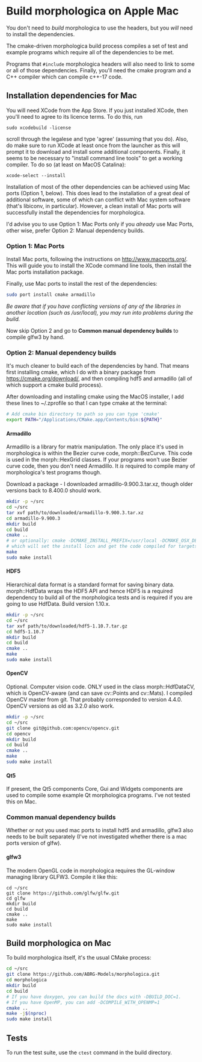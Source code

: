 # Build morphologica on Apple Mac

You don't need to *build* morphologica to use the headers, but
you *will* need to install the dependencies.

The cmake-driven morphologica build process compiles a set of test and
example programs which require all of the dependencies to be met.

Programs that ```#include``` morphologica headers will also need to link to
some or all of those dependencies. Finally, you'll need the cmake
program and a C++ compiler which can compile c++-17 code.

## Installation dependencies for Mac

You will need XCode from the App Store. If you just installed XCode,
then you'll need to agree to its licence terms. To do this, run

```
sudo xcodebuild -license
```

scroll through the legalese and type 'agree' (assuming that you
do). Also, do make sure to run XCode at least once from the launcher
as this will prompt it to download and install some additional
components. Finally, it seems to be necessary to "install command line
tools" to get a working compiler. To do so (at least on MacOS
Catalina):

```
xcode-select --install
```

Installation of most of the other dependencies can be achieved using Mac
ports (Option 1, below). This does lead to the installation of a great deal of
additional software, some of which can conflict with Mac system
software (that's libiconv, in particular). However, a clean install of
Mac ports will successfully install the dependencies for
morphologica.

I'd advise you to use Option 1: Mac Ports only if you
*already* use Mac Ports, other wise, prefer Option 2: Manual
dependency builds.

### Option 1: Mac Ports

Install Mac ports, following the instructions on
http://www.macports.org/. This will guide you to install the XCode
command line tools, then install the Mac ports installation package.

Finally, use Mac ports to install the rest of the dependencies:

```sh
sudo port install cmake armadillo
```

*Be aware that if you have conflicting versions of any of the
 libraries in another location (such as /usr/local), you may run into
 problems during the build.*

Now skip Option 2 and go to **Common manual dependency builds** to
compile glfw3 by hand.

### Option 2: Manual dependency builds

It's much cleaner to build each of the dependencies by hand. That
means first installing cmake, which I do with a binary package from
https://cmake.org/download/, and then compiling hdf5 and
armadillo (all of which support a cmake build process).

After downloading and installing cmake using the MacOS installer, I
add these lines to ~/.zprofile so that I can type cmake at the terminal:

```sh
# Add cmake bin directory to path so you can type 'cmake'
export PATH="/Applications/CMake.app/Contents/bin:${PATH}"
```

#### Armadillo

Armadillo is a library for matrix manipulation. The only place it's used in
morphologica is within the Bezier curve code,
morph::BezCurve. This code is used in the morph::HexGrid classes. If your programs won't use Bezier curve code, then you don't need Armadillo. It *is* required to compile many of morphologica's test programs though.

Download a package - I downloaded
armadillo-9.900.3.tar.xz, though older versions back to 8.400.0 should
work.

```sh
mkdir -p ~/src
cd ~/src
tar xvf path/to/downloaded/armadillo-9.900.3.tar.xz
cd armadillo-9.900.3
mkdir build
cd build
cmake ..
# or optionally: cmake -DCMAKE_INSTALL_PREFIX=/usr/local -DCMAKE_OSX_DEPLOYMENT_TARGET=10.14
# which will set the install locn and get the code compiled for targets as old as mac 10.14
make
sudo make install
```

#### HDF5

Hierarchical data format is a standard format for saving binary
data. morph::HdfData wraps the HDF5 API and hence HDF5 is a required
dependency to build all of the morphologica tests and is required if
you are going to use HdfData. Build version 1.10.x.

```sh
mkdir -p ~/src
cd ~/src
tar xvf path/to/downloaded/hdf5-1.10.7.tar.gz
cd hdf5-1.10.7
mkdir build
cd build
cmake ..
make
sudo make install
```

#### OpenCV

Optional. Computer vision code. ONLY used in the class
morph::HdfDataCV, which is OpenCV-aware (and can save cv::Points and
cv::Mats). I compiled OpenCV master from git. That probably
corresponded to version 4.4.0. OpenCV versions as old as 3.2.0 also
work.

```sh
mkdir -p ~/src
cd ~/src
git clone git@github.com:opencv/opencv.git
cd opencv
mkdir build
cd build
cmake ..
make
sudo make install
```

#### Qt5

If present, the Qt5 components Core, Gui and Widgets components are used to compile some example Qt morphologica programs. I've not tested this on Mac.


### Common manual dependency builds

Whether or not you used mac ports to install hdf5 and
armadillo, glfw3 also needs to be built separately (I've not investigated
whether there is a mac ports version of glfw).

#### glfw3

The modern OpenGL code in morphologica requires the GL-window managing
library GLFW3. Compile it like
this:

```
cd ~/src
git clone https://github.com/glfw/glfw.git
cd glfw
mkdir build
cd build
cmake ..
make
sudo make install
```

## Build morphologica on Mac

To build morphologica itself, it's the usual CMake process:

```sh
cd ~/src
git clone https://github.com/ABRG-Models/morphologica.git
cd morphologica
mkdir build
cd build
# If you have doxygen, you can build the docs with -DBUILD_DOC=1.
# If you have OpenMP, you can add -DCOMPILE_WITH_OPENMP=1
cmake ..
make -j$(nproc)
sudo make install
```

## Tests
To run the test suite, use the `ctest` command in the build directory.
